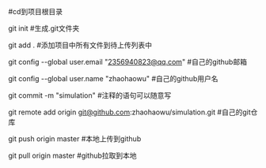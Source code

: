 #cd到项目根目录

git init #生成.git文件夹

git add . #添加项目中所有文件到待上传列表中

git config --global user.email "2356940823@qq.com" #自己的github邮箱

git config --global user.name "zhaohaowu" #自己的github用户名

git commit -m "simulation" #注释的语句可以随意写

git remote add origin git@github.com:zhaohaowu/simulation.git #自己的git仓库

git push origin master #本地上传到github

git pull origin master #github拉取到本地
